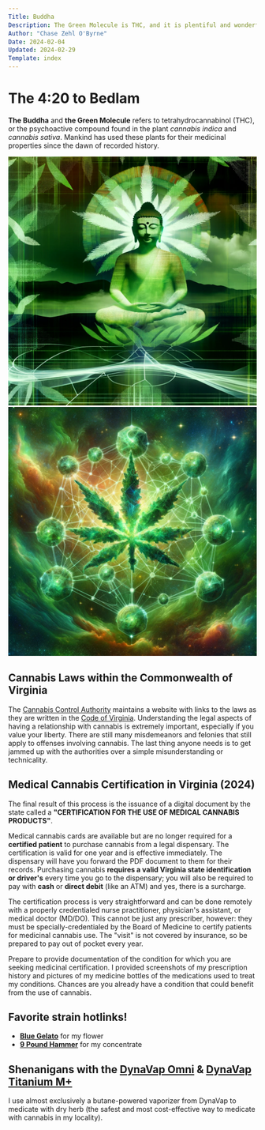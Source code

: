 ```yaml
---
Title: Buddha
Description: The Green Molecule is THC, and it is plentiful and wonderful.
Author: "Chase Zehl O'Byrne"
Date: 2024-02-04
Updated: 2024-02-29
Template: index
---
```


# The 4:20 to Bedlam
**The Buddha** and **the Green Molecule** refers to tetrahydrocannabinol (THC), or the psychoactive compound 
found in the plant *cannabis indica* and *cannabis sativa*. Mankind has used these plants for their medicinal
properties since the dawn of recorded history.

![The Buddha](/assets/buddha.webp#right)
![Green Molecule](/assets/green_god.webp#right)

## Cannabis Laws within the Commonwealth of Virginia
The [Cannabis Control Authority](https://www.cca.virginia.gov/) maintains a website with links to the laws as they
are written in the [Code of Virginia](https://law.lis.virginia.gov/vacode). Understanding the legal aspects of
having a relationship with cannabis is extremely important, especially if you value your liberty. There are still
many misdemeanors and felonies that still apply to offenses involving cannabis. The last thing anyone needs is to
get jammed up with the authorities over a simple misunderstanding or technicality. 

## Medical Cannabis Certification in Virginia (2024)
The final result of this process is the issuance of a digital document by the state called a 
**"CERTIFICATION FOR THE USE OF MEDICAL CANNABIS PRODUCTS"**. 

Medical cannabis cards are available but are no longer required for a **certified patient** to purchase cannabis 
from a legal dispensary. The certification is valid for one year and is effective immediately. The dispensary will
have you forward the PDF document to them for their records. Purchasing cannabis **requires a valid Virginia state identification or driver's**
every time you go to the dispensary; you will also be required to pay with **cash** or **direct debit** (like an ATM)
and yes, there is a surcharge.

The certification process is very straightforward and can be done remotely with a properly credentialed nurse 
practitioner, physician's assistant, or medical doctor (MD/DO). This cannot be just any prescriber, however: they must 
be specially-credentialed by the Board of Medicine to certify patients for medicinal cannabis use. The "visit" is not
covered by insurance, so be prepared to pay out of pocket every year.

Prepare to provide documentation of the condition for which you are seeking medicinal certification. I provided
screenshots of my prescription history and pictures of my medicine bottles of the medications used to treat my 
conditions. Chances are you already have a condition that could benefit from the use of cannabis. 

## Favorite strain hotlinks!
* [**Blue Gelato**](https://www.leafly.com/strains/blue-gelato) for my flower
* [**9 Pound Hammer**](https://www.leafly.com/strains/9-pound-hammer) for my concentrate

## Shenanigans with the [DynaVap Omni](https://www.dynavap.com/collections/omni) & [DynaVap Titanium M+](https://www.dynavap.com/collections/m) 
I use almost exclusively a butane-powered vaporizer from DynaVap to medicate with dry herb (the safest and most 
cost-effective way to medicate with cannabis in my locality). 
